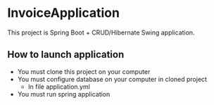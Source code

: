 # InvoiceApplication

This project is Spring Boot + CRUD/Hibernate Swing application.

## How to launch application
- You must clone this project on your computer
- You must configure database on your computer in cloned project
    - In file application.yml
- You must run spring application